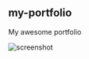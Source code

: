 ## my-portfolio
My awesome portfolio

![screenshot](https://user-images.githubusercontent.com/32539741/160300981-e45621e5-3cac-4eff-a841-e943016e4d7e.png)

